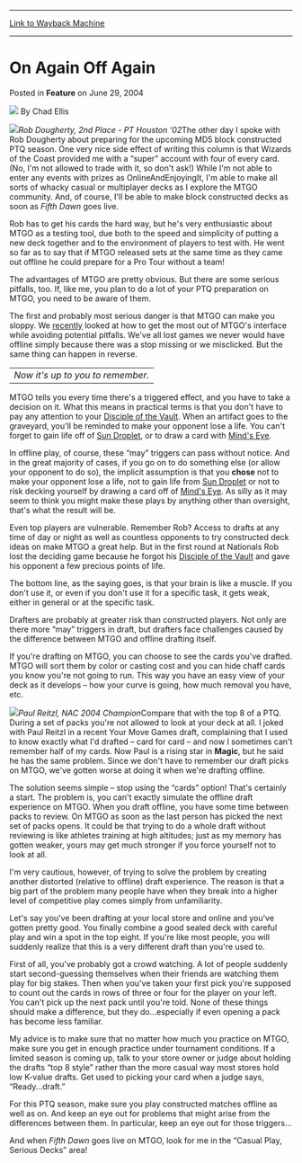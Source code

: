 
---
[Link to Wayback Machine](https://web.archive.org/web/20220123104257/https://magic.wizards.com/en/articles/archive/feature/again-again-2004-06-29)

[_metadata_:author]:- "Chad Ellis"
[_metadata_:description]:- "Rob Dougherty, 2nd Place - PT Houston ‘02The other day I spoke with Rob Dougherty about preparing for the upcoming MD5 block constructed PTQ season. One very nice side effect of writing this column is that Wizards of the Coast provided me with a “super” account with four of every card. (No, I'm not allowed to trade with it, so don't ask!) While I'm not able to enter any events"
[_metadata_:generator]:- "Drupal 7 (http://drupal.org)"
[_metadata_:node]:- "620481"
[_metadata_:publish_date]:- "2004-06-29"
[_metadata_:source]:- "div-main-content"
[_metadata_:title]:- "On Again Off Again"
[_metadata_:wayback_capture_timestamp]:- "2022-01-23 10:42:57"
[_metadata_:wayback_raw_url]:- "https://web.archive.org/web/20220123104257id_/https://magic.wizards.com/en/articles/archive/feature/again-again-2004-06-29"
[_metadata_:wayback_url]:- "https://magic.wizards.com/en/articles/archive/feature/again-again-2004-06-29"
---


On Again Off Again
==================



 Posted in **Feature**
 on June 29, 2004 






![](https://media.magic.wizards.com/styles/auth_small/public/images/hero/wizardslogo_thumb.jpg)
By Chad Ellis











![](https://media.magic.wizards.com/image_legacy_migration/sideboard/images/pthou02/a379.jpg)*Rob Dougherty, 2nd Place - PT Houston ‘02*The other day I spoke with Rob Dougherty about preparing for the upcoming MD5 block constructed PTQ season. One very nice side effect of writing this column is that Wizards of the Coast provided me with a “super” account with four of every card. (No, I'm not allowed to trade with it, so don't ask!) While I'm not able to enter any events with prizes as OnlineAndEnjoyingIt, I'm able to make all sorts of whacky casual or multiplayer decks as I explore the MTGO community. And, of course, I'll be able to make block constructed decks as soon as *Fifth Dawn* goes live.

Rob has to get his cards the hard way, but he's very enthusiastic about MTGO as a testing tool, due both to the speed and simplicity of putting a new deck together and to the environment of players to test with. He went so far as to say that if MTGO released sets at the same time as they came out offline he could prepare for a Pro Tour without a team!

The advantages of MTGO are pretty obvious. But there are some serious pitfalls, too. If, like me, you plan to do a lot of your PTQ preparation on MTGO, you need to be aware of them.

The first and probably most serious danger is that MTGO can make you sloppy. We [recently](/en/articles/archive/tailoring-suit-2004-06-15) looked at how to get the most out of MTGO's interface while avoiding potential pitfalls. We've all lost games we never would have offline simply because there was a stop missing or we misclicked. But the same thing can happen in reverse.



|  |
| --- |
| *Now it's up to you to remember.* |

MTGO tells you every time there's a triggered effect, and you have to take a decision on it. What this means in practical terms is that you don't have to pay any attention to your [Disciple of the Vault](https://gatherer.wizards.com/Pages/Card/Details.aspx?name=Disciple+of+the+Vault). When an artifact goes to the graveyard, you'll be reminded to make your opponent lose a life. You can't forget to gain life off of [Sun Droplet](https://gatherer.wizards.com/Pages/Card/Details.aspx?name=Sun+Droplet), or to draw a card with [Mind's Eye](https://gatherer.wizards.com/Pages/Card/Details.aspx?name=Mind%27s+Eye).

In offline play, of course, these “may” triggers can pass without notice. And in the great majority of cases, if you go on to do something else (or allow your opponent to do so), the implicit assumption is that you **chose** not to make your opponent lose a life, not to gain life from [Sun Droplet](https://gatherer.wizards.com/Pages/Card/Details.aspx?name=Sun+Droplet) or not to risk decking yourself by drawing a card off of [Mind's Eye](https://gatherer.wizards.com/Pages/Card/Details.aspx?name=Mind%27s+Eye). As silly as it may seem to think you might make these plays by anything other than oversight, that's what the result will be.

Even top players are vulnerable. Remember Rob? Access to drafts at any time of day or night as well as countless opponents to try constructed deck ideas on make MTGO a great help. But in the first round at Nationals Rob lost the deciding game because he forgot his [Disciple of the Vault](https://gatherer.wizards.com/Pages/Card/Details.aspx?name=Disciple+of+the+Vault) and gave his opponent a few precious points of life.

The bottom line, as the saying goes, is that your brain is like a muscle. If you don't use it, or even if you don't use it for a specific task, it gets weak, either in general or at the specific task.

Drafters are probably at greater risk than constructed players. Not only are there more “may” triggers in draft, but drafters face challenges caused by the difference between MTGO and offline drafting itself.

If you're drafting on MTGO, you can choose to see the cards you've drafted. MTGO will sort them by color or casting cost and you can hide chaff cards you know you're not going to run. This way you have an easy view of your deck as it develops – how your curve is going, how much removal you have, etc.

![](https://media.magic.wizards.com/image_legacy_migration/sideboard/images/nac04/aRietzl2.jpg)*Paul Reitzl, NAC 2004 Champion*Compare that with the top 8 of a PTQ. During a set of packs you're not allowed to look at your deck at all. I joked with Paul Reitzl in a recent Your Move Games draft, complaining that I used to know exactly what I'd drafted – card for card – and now I sometimes can't remember half of my cards. Now Paul is a rising star in **Magic**, but he said he has the same problem. Since we don't have to remember our draft picks on MTGO, we've gotten worse at doing it when we're drafting offline.

The solution seems simple – stop using the “cards” option! That's certainly a start. The problem is, you can't exactly simulate the offline draft experience on MTGO. When you draft offline, you have some time between packs to review. On MTGO as soon as the last person has picked the next set of packs opens. It could be that trying to do a whole draft without reviewing is like athletes training at high altitudes; just as my memory has gotten weaker, yours may get much stronger if you force yourself not to look at all.

I'm very cautious, however, of trying to solve the problem by creating another distorted (relative to offline) draft experience. The reason is that a big part of the problem many people have when they break into a higher level of competitive play comes simply from unfamiliarity.

Let's say you've been drafting at your local store and online and you've gotten pretty good. You finally combine a good sealed deck with careful play and win a spot in the top eight. If you're like most people, you will suddenly realize that this is a very different draft than you're used to.

First of all, you've probably got a crowd watching. A lot of people suddenly start second-guessing themselves when their friends are watching them play for big stakes. Then when you've taken your first pick you're supposed to count out the cards in rows of three or four for the player on your left. You can't pick up the next pack until you're told. None of these things should make a difference, but they do…especially if even opening a pack has become less familiar.

My advice is to make sure that no matter how much you practice on MTGO, make sure you get in enough practice under tournament conditions. If a limited season is coming up, talk to your store owner or judge about holding the drafts “top 8 style” rather than the more casual way most stores hold low K-value drafts. Get used to picking your card when a judge says, “Ready…draft.”

For this PTQ season, make sure you play constructed matches offline as well as on. And keep an eye out for problems that might arise from the differences between them. In particular, keep an eye out for those triggers…

And when *Fifth Dawn* goes live on MTGO, look for me in the “Casual Play, Serious Decks” area!







